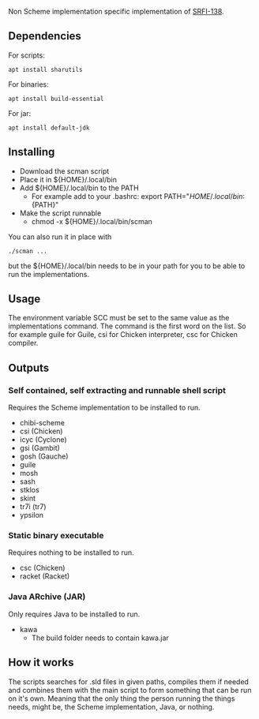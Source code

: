 Non Scheme implementation specific implementation of
[SRFI-138](https://srfi.schemers.org/srfi-138/srfi-138.html).

## Dependencies

For scripts:

    apt install sharutils

For binaries:

    apt install build-essential

For jar:

    apt install default-jdk

## Installing

- Download the scman script
- Place it in ${HOME}/.local/bin
- Add ${HOME}/.local/bin to the PATH
    - For example add to your .bashrc: export PATH="${HOME}/.local/bin:${PATH}"
- Make the script runnable
    - chmod -x ${HOME}/.local/bin/scman

You can also run it in place with

    ./scman ...

but the ${HOME}/.local/bin needs to be in your path for you to be able to run the implementations.

## Usage

The environment variable SCC must be set to the same value as the implementations command.
The command is the first word on the list.  So for example guile for Guile, csi for Chicken
interpreter, csc for Chicken compiler.

## Outputs

### Self contained, self extracting and runnable shell script

Requires the Scheme implementation to be installed to run.

- chibi-scheme
- csi (Chicken)
- icyc (Cyclone)
- gsi (Gambit)
- gosh (Gauche)
- guile
- mosh
- sash
- stklos
- skint
- tr7i (tr7)
- ypsilon

### Static binary executable

Requires nothing to be installed to run.

- csc (Chicken)
- racket (Racket)

### Java ARchive (JAR)

Only requires Java to be installed to run.

- kawa
    - The build folder needs to contain kawa.jar

## How it works

The scripts searches for .sld files in given paths, compiles them if needed and combines them with
the main script to form something that can be run on it's own. Meaning that the only thing the
person running the things needs, might be, the Scheme implementation, Java, or nothing.
